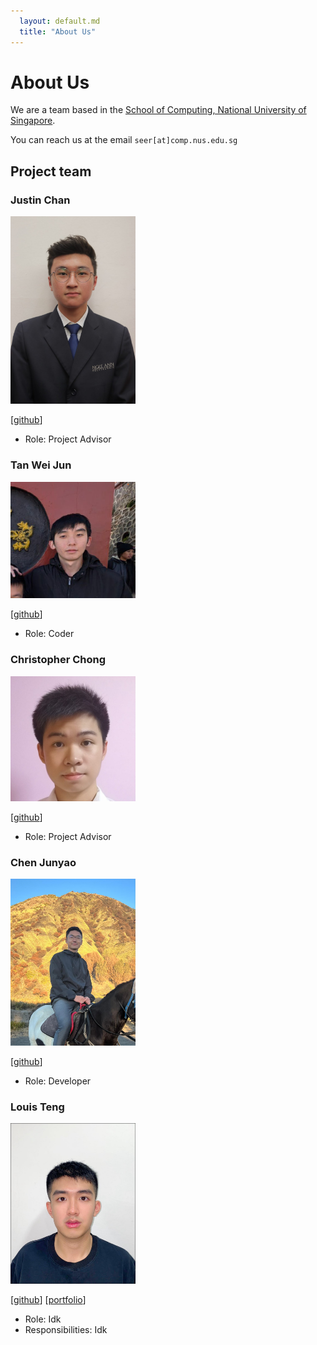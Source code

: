 ```yaml
---
  layout: default.md
  title: "About Us"
---
```


# About Us

We are a team based in the [School of Computing, National University of Singapore](http://www.comp.nus.edu.sg).

You can reach us at the email `seer[at]comp.nus.edu.sg`

## Project team

### Justin Chan

<img src="images/chanism0808.png" width="200px">

[[github](https://github.com/chanism0808)]

* Role: Project Advisor

### Tan Wei Jun

<img src="images/maybeweijun.png" width="200px">

[[github](https://github.com/maybeweijun)]

* Role: Coder

### Christopher Chong

<img src="images/christopherchong.png" width="200px">

[[github](https://github.com/christopherchong)]

* Role: Project Advisor

### Chen Junyao

<img src="images/chewymochi.png" width="200px">

[[github](https://github.com/ChewyMochi)]

* Role: Developer

### Louis Teng

<img src="images/louist3ng.png" width="200px">

[[github](http://github.com/louist3ng)]
[[portfolio](team/louist3ng.md)]

* Role: Idk
* Responsibilities: Idk
